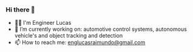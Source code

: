 ### Hi there 👋

- :man_technologist: I'm Engineer Lucas 
- 🔭 I’m currently working on: automotive control systems, autonomous vehicle's and object tracking and detection
- 📫 How to reach me: englucasraimundo@gmail.com

<!--
**englucrai/englucrai** is a ✨ _special_ ✨ repository because its `README.md` (this file) appears on your GitHub profile.

Here are some ideas to get you started:

- 🔭 I’m currently working on ...
- 🌱 I’m currently learning ...
- 👯 I’m looking to collaborate on ...
- 🤔 I’m looking for help with ...
- 💬 Ask me about ...
- 📫 How to reach me: ...
- 😄 Pronouns: ...
- ⚡ Fun fact: ...
-->
